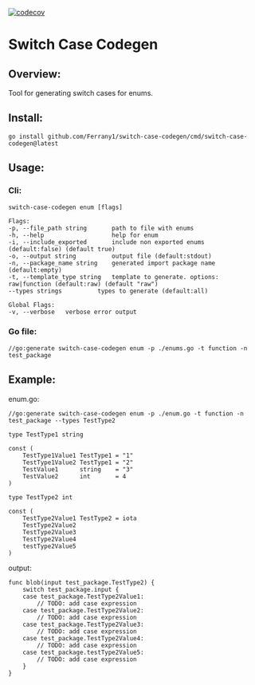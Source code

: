 [![codecov](https://codecov.io/gh/Ferrany1/switch-case-codegen/graph/badge.svg?token=UY1SM9YT0U)](https://codecov.io/gh/Ferrany1/switch-case-codegen)
# Switch Case Codegen

## Overview:
Tool for generating switch cases for enums.

## Install:
```
go install github.com/Ferrany1/switch-case-codegen/cmd/switch-case-codegen@latest
```

## Usage:
### Cli:
```
switch-case-codegen enum [flags]

Flags:
-p, --file_path string       path to file with enums
-h, --help                   help for enum
-i, --include_exported       include non exported enums (default:false) (default true)
-o, --output string          output file (default:stdout)
-n, --package_name string    generated import package name (default:empty)
-t, --template_type string   template to generate. options: raw|function (default:raw) (default "raw")
--types strings          types to generate (default:all)

Global Flags:
-v, --verbose   verbose error output
```
### Go file:
```
//go:generate switch-case-codegen enum -p ./enums.go -t function -n test_package
```

## Example:
enum.go:
```golang
//go:generate switch-case-codegen enum -p ./enum.go -t function -n test_package --types TestType2

type TestType1 string

const (
	TestType1Value1 TestType1 = "1"
	TestType1Value2 TestType1 = "2"
	TestValue1      string    = "3"
	TestValue2      int       = 4
)

type TestType2 int

const (
	TestType2Value1 TestType2 = iota
	TestType2Value2
	TestType2Value3
	TestType2Value4
	testType2Value5
)
```
output:
```golang
func blob(input test_package.TestType2) {
	switch test_package.input { 
	case test_package.TestType2Value1:
		// TODO: add case expression
	case test_package.TestType2Value2:
		// TODO: add case expression
	case test_package.TestType2Value3:
		// TODO: add case expression
	case test_package.TestType2Value4:
		// TODO: add case expression
	case test_package.testType2Value5:
		// TODO: add case expression
	}
}
```